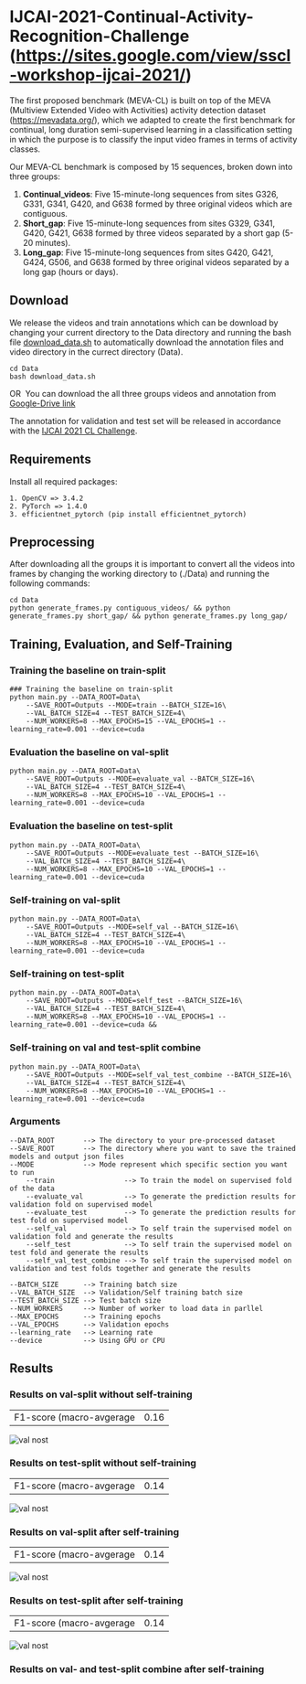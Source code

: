 # IJCAI-2021-Continual-Activity-Recognition-Challenge (https://sites.google.com/view/sscl-workshop-ijcai-2021/)

The first proposed benchmark (MEVA-CL) is built on top of the MEVA (Multiview Extended Video with Activities) activity detection dataset (https://mevadata.org/), which we adapted to create the first benchmark for continual, long duration semi-supervised learning in a classification setting in which the purpose is to classify the input video frames in terms of activity classes.

Our MEVA-CL benchmark is composed by 15 sequences, broken down into three groups:

1. **Continual_videos**: Five 15-minute-long sequences from sites G326, G331, G341, G420, and G638 formed by three original videos which are contiguous.
2. **Short_gap**: Five 15-minute-long sequences from sites G329, G341, G420, G421, G638 formed by three videos separated by a short gap (5-20 minutes).
3. **Long_gap**: Five 15-minute-long sequences from sites G420, G421, G424, G506, and G638 formed by three original videos separated by a long gap (hours or days).

## Download
We release the videos and train annotations which can be download by changing your current directory to the Data directory and running the bash file [download_data.sh](./Data/download_data.sh) to automatically download the annotation files and video directory in the currect directory (Data).
```
cd Data
bash download_data.sh
```
OR 
You can download the all three groups videos and annotation from [Google-Drive link](https://drive.google.com/drive/folders/1z_fNoUySHeNy6CjgvWPMSP4sVuziEsR5?usp=sharing)

The annotation for validation and test set will be released in accordance with the [IJCAI 2021 CL Challenge](https://sites.google.com/view/sscl-workshop-ijcai-2021/).

## Requirements
Install all required packages:
```
1. OpenCV => 3.4.2
2. PyTorch => 1.4.0
3. efficientnet_pytorch (pip install efficientnet_pytorch)

```


## Preprocessing
After downloading all the groups it is important to convert all the videos into frames by changing the working directory to (./Data) and running the following commands:
```
cd Data
python generate_frames.py contiguous_videos/ && python generate_frames.py short_gap/ && python generate_frames.py long_gap/

```

## Training, Evaluation, and Self-Training 
### Training the baseline on train-split
```
### Training the baseline on train-split
python main.py --DATA_ROOT=Data\
    --SAVE_ROOT=Outputs --MODE=train --BATCH_SIZE=16\
    --VAL_BATCH_SIZE=4 --TEST_BATCH_SIZE=4\
    --NUM_WORKERS=8 --MAX_EPOCHS=15 --VAL_EPOCHS=1 --learning_rate=0.001 --device=cuda
```
   
### Evaluation the baseline on val-split   
```
python main.py --DATA_ROOT=Data\
    --SAVE_ROOT=Outputs --MODE=evaluate_val --BATCH_SIZE=16\
    --VAL_BATCH_SIZE=4 --TEST_BATCH_SIZE=4\
    --NUM_WORKERS=8 --MAX_EPOCHS=10 --VAL_EPOCHS=1 --learning_rate=0.001 --device=cuda
```    
### Evaluation the baseline on test-split 
```
python main.py --DATA_ROOT=Data\
    --SAVE_ROOT=Outputs --MODE=evaluate_test --BATCH_SIZE=16\
    --VAL_BATCH_SIZE=4 --TEST_BATCH_SIZE=4\
    --NUM_WORKERS=8 --MAX_EPOCHS=10 --VAL_EPOCHS=1 --learning_rate=0.001 --device=cuda  
```
### Self-training on val-split  
```
python main.py --DATA_ROOT=Data\
    --SAVE_ROOT=Outputs --MODE=self_val --BATCH_SIZE=16\
    --VAL_BATCH_SIZE=4 --TEST_BATCH_SIZE=4\
    --NUM_WORKERS=8 --MAX_EPOCHS=10 --VAL_EPOCHS=1 --learning_rate=0.001 --device=cuda
```
### Self-training on test-split  
```
python main.py --DATA_ROOT=Data\
    --SAVE_ROOT=Outputs --MODE=self_test --BATCH_SIZE=16\
    --VAL_BATCH_SIZE=4 --TEST_BATCH_SIZE=4\
    --NUM_WORKERS=8 --MAX_EPOCHS=10 --VAL_EPOCHS=1 --learning_rate=0.001 --device=cuda &&
```
### Self-training on val and test-split combine  
```
python main.py --DATA_ROOT=Data\
    --SAVE_ROOT=Outputs --MODE=self_val_test_combine --BATCH_SIZE=16\
    --VAL_BATCH_SIZE=4 --TEST_BATCH_SIZE=4\
    --NUM_WORKERS=8 --MAX_EPOCHS=10 --VAL_EPOCHS=1 --learning_rate=0.001 --device=cuda
```
### Arguments  
```
--DATA_ROOT       --> The directory to your pre-processed dataset
--SAVE_ROOT       --> The directory where you want to save the trained models and output json files
--MODE            --> Mode represent which specific section you want to run
    --train                 --> To train the model on supervised fold of the data
    --evaluate_val          --> To generate the prediction results for validation fold on supervised model
    --evaluate_test         --> To generate the prediction results for test fold on supervised model
    --self_val              --> To self train the supervised model on validation fold and generate the results
    --self_test             --> To self train the supervised model on test fold and generate the results
    --self_val_test_combine --> To self train the supervised model on validation and test folds together and generate the results

--BATCH_SIZE      --> Training batch size
--VAL_BATCH_SIZE  --> Validation/Self training batch size
--TEST_BATCH_SIZE --> Test batch size
--NUM_WORKERS     --> Number of worker to load data in parllel
--MAX_EPOCHS      --> Training epochs
--VAL_EPOCHS      --> Validation epochs
--learning_rate   --> Learning rate
--device          --> Using GPU or CPU 
```
## Results
### Results on val-split without self-training
<table style="width:100% th">
  <tr>
    <td>F1-score (macro-avgerage</td>
    <td>0.16</td> 
  </tr>
</table>
<img src="./baseline_results/val_nost.PNG" alt="val nost"/>

### Results on test-split without self-training
<table style="width:100% th">
  <tr>
    <td>F1-score (macro-avgerage</td>
    <td>0.14</td> 
  </tr>
</table>
<img src="./baseline_results/test_nost.PNG" alt="val nost"/>

### Results on val-split after self-training
<table style="width:100% th">
  <tr>
    <td>F1-score (macro-avgerage</td>
    <td>0.14</td> 
  </tr>
</table>
<img src="./baseline_results/val_st.PNG" alt="val nost"/>

### Results on test-split after self-training
<table style="width:100% th">
  <tr>
    <td>F1-score (macro-avgerage</td>
    <td>0.14</td> 
  </tr>
</table>
<img src="./baseline_results/test_st.PNG" alt="val nost"/>

### Results on val- and test-split combine after self-training
